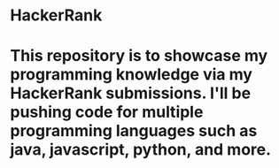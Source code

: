 <h1>HackerRank<h1>
<p>This repository is to showcase my programming knowledge via my HackerRank submissions. I'll be pushing code for multiple programming languages such as java, javascript, python, and more.<p>